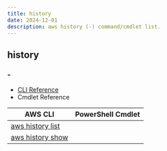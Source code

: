 ```yaml
---
title: history
date: 2024-12-01
description: aws history (-) command/cmdlet list.
---
```


## history

### -

* [CLI Reference](https://awscli.amazonaws.com/v2/documentation/api/latest/reference/history/index.html)
* Cmdlet Reference

|AWS CLI|PowerShell Cmdlet|
|----|----|
|[aws history list](https://awscli.amazonaws.com/v2/documentation/api/latest/reference/history/list.html)||
|[aws history show](https://awscli.amazonaws.com/v2/documentation/api/latest/reference/history/show.html)||

